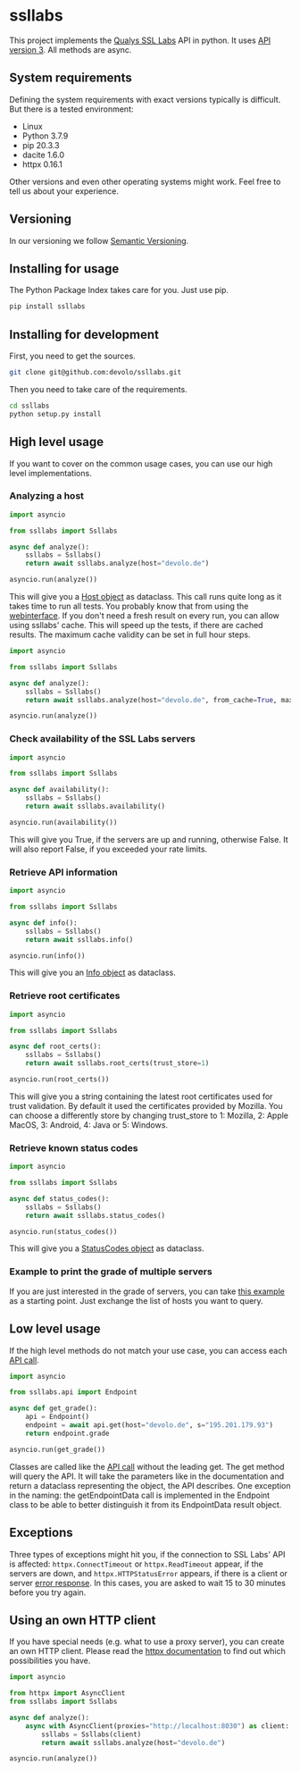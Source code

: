 # ssllabs

This project implements the [Qualys SSL Labs](https://www.ssllabs.com/ssltest/) API in python. It uses [API version 3](https://github.com/ssllabs/ssllabs-scan/blob/master/ssllabs-api-docs-v3.md). All methods are async.

## System requirements

Defining the system requirements with exact versions typically is difficult. But there is a tested environment:

* Linux
* Python 3.7.9
* pip 20.3.3
* dacite 1.6.0
* httpx 0.16.1

Other versions and even other operating systems might work. Feel free to tell us about your experience.

## Versioning

In our versioning we follow [Semantic Versioning](https://semver.org/).

## Installing for usage

The Python Package Index takes care for you. Just use pip.

```bash
pip install ssllabs
```

## Installing for development

First, you need to get the sources.

```bash
git clone git@github.com:devolo/ssllabs.git
```

Then you need to take care of the requirements.

```bash
cd ssllabs
python setup.py install
```

## High level usage

If you want to cover on the common usage cases, you can use our high level implementations.

### Analyzing a host

```python
import asyncio

from ssllabs import Ssllabs

async def analyze():
    ssllabs = Ssllabs()
    return await ssllabs.analyze(host="devolo.de")

asyncio.run(analyze())
```

This will give you a [Host object](https://github.com/ssllabs/ssllabs-scan/blob/master/ssllabs-api-docs-v3.md#host) as dataclass. This call runs quite long as it takes time to run all tests. You probably know that from using the [webinterface](https://www.ssllabs.com/ssltest). If you don't need a fresh result on every run, you can allow using ssllabs' cache. This will speed up the tests, if there are cached results. The maximum cache validity can be set in full hour steps.

```python
import asyncio

from ssllabs import Ssllabs

async def analyze():
    ssllabs = Ssllabs()
    return await ssllabs.analyze(host="devolo.de", from_cache=True, max_age=1)

asyncio.run(analyze())
```

### Check availability of the SSL Labs servers

```python
import asyncio

from ssllabs import Ssllabs

async def availability():
    ssllabs = Ssllabs()
    return await ssllabs.availability()

asyncio.run(availability())
```

This will give you True, if the servers are up and running, otherwise False. It will also report False, if you exceeded your rate limits.

### Retrieve API information

```python
import asyncio

from ssllabs import Ssllabs

async def info():
    ssllabs = Ssllabs()
    return await ssllabs.info()

asyncio.run(info())
```

This will give you an [Info object](https://github.com/ssllabs/ssllabs-scan/blob/master/ssllabs-api-docs-v3.md#info) as dataclass.

### Retrieve root certificates

```python
import asyncio

from ssllabs import Ssllabs

async def root_certs():
    ssllabs = Ssllabs()
    return await ssllabs.root_certs(trust_store=1)

asyncio.run(root_certs())
```

This will give you a string containing the latest root certificates used for trust validation. By default it used the certificates provided by Mozilla. You can choose a differently store by changing trust_store to 1: Mozilla, 2: Apple MacOS, 3: Android, 4: Java or 5: Windows.

### Retrieve known status codes

```python
import asyncio

from ssllabs import Ssllabs

async def status_codes():
    ssllabs = Ssllabs()
    return await ssllabs.status_codes()

asyncio.run(status_codes())
```

This will give you a [StatusCodes object](https://github.com/ssllabs/ssllabs-scan/blob/master/ssllabs-api-docs-v3.md#statuscodes) as dataclass.

### Example to print the grade of multiple servers

If you are just interested in the grade of servers, you can take [this example](https://github.com/devolo/ssllabs/blob/master/example.py) as a starting point. Just exchange the list of hosts you want to query.

## Low level usage

If the high level methods do not match your use case, you can access each [API call](https://github.com/ssllabs/ssllabs-scan/blob/master/ssllabs-api-docs-v3.md#protocol-calls).

```python
import asyncio

from ssllabs.api import Endpoint

async def get_grade():
    api = Endpoint()
    endpoint = await api.get(host="devolo.de", s="195.201.179.93")
    return endpoint.grade

asyncio.run(get_grade())
```

Classes are called like the [API call](https://github.com/ssllabs/ssllabs-scan/blob/master/ssllabs-api-docs-v3.md#protocol-calls) without the leading get. The get method will query the API. It will take the parameters like in the documentation and return a dataclass representing the object, the API describes. One exception in the naming: the getEndpointData call is implemented in the Endpoint class to be able to better distinguish it from its EndpointData result object.

## Exceptions

Three types of exceptions might hit you, if the connection to SSL Labs' API is affected: ```httpx.ConnectTimeout``` or ```httpx.ReadTimeout``` appear, if the servers are down, and ```httpx.HTTPStatusError``` appears, if there is a client or server [error response](https://github.com/ssllabs/ssllabs-scan/blob/master/ssllabs-api-docs-v3.md#error-response-status-codes). In this cases, you are asked to wait 15 to 30 minutes before you try again.

## Using an own HTTP client

If you have special needs (e.g. what to use a proxy server), you can create an own HTTP client. Please read the [httpx documentation](https://www.python-httpx.org/advanced) to find out which possibilities you have.

```python
import asyncio

from httpx import AsyncClient
from ssllabs import Ssllabs

async def analyze():
    async with AsyncClient(proxies="http://localhost:8030") as client:
        ssllabs = Ssllabs(client)
        return await ssllabs.analyze(host="devolo.de")

asyncio.run(analyze())
